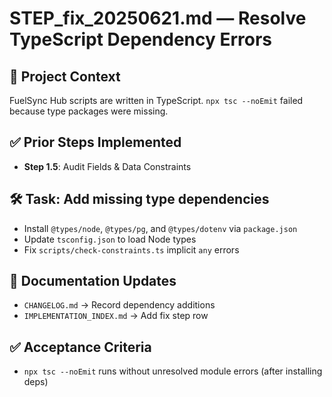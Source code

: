 # STEP_fix_20250621.md — Resolve TypeScript Dependency Errors

## 🧠 Project Context
FuelSync Hub scripts are written in TypeScript. `npx tsc --noEmit` failed because type packages were missing.

## ✅ Prior Steps Implemented
- **Step 1.5**: Audit Fields & Data Constraints

## 🛠 Task: Add missing type dependencies
- Install `@types/node`, `@types/pg`, and `@types/dotenv` via `package.json`
- Update `tsconfig.json` to load Node types
- Fix `scripts/check-constraints.ts` implicit `any` errors

## 📓 Documentation Updates
- `CHANGELOG.md` → Record dependency additions
- `IMPLEMENTATION_INDEX.md` → Add fix step row

## ✅ Acceptance Criteria
- `npx tsc --noEmit` runs without unresolved module errors (after installing deps)
